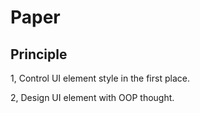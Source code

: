 # Paper

## Principle

1, Control UI element style in the first place.

2, Design UI element with OOP thought.
